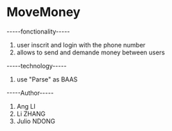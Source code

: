# MoveMoney

-----fonctionality-----
1. user inscrit and login with the phone number
2. allows to send and demande money between users

-----technology-----
1. use "Parse" as BAAS

-----Author-----
1. Ang LI
2. Li ZHANG
3. Julio NDONG
